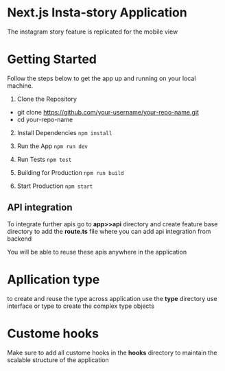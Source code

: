 # Next.js Insta-story Application

The instagram story feature is replicated for the mobile view

# Getting Started
Follow the steps below to get the app up and running on your local machine.

1. Clone the Repository
 - git clone https://github.com/your-username/your-repo-name.git
 - cd your-repo-name

2. Install Dependencies
 `npm install`

3. Run the App
 `npm run dev`

4. Run Tests
 `npm test`

5. Building for Production
 `npm run build`

6. Start Production
 `npm start`

## API integration

To integrate further apis go to **app>>api** directory and create feature base directory to add the **route.ts** file where you can add api integration from backend

You will be able to reuse these apis anywhere in the application

# Apllication type

to create and reuse the type across application use the **type** directory use interface or type to create the complex type objects

# Custome hooks

Make sure to add all custome hooks in the **hooks** directory to maintain the scalable structure of the application 

